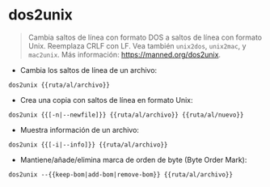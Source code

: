 # dos2unix

> Cambia saltos de línea con formato DOS a saltos de línea con formato Unix.
> Reemplaza CRLF con LF.
> Vea también `unix2dos`, `unix2mac`, y `mac2unix`.
> Más información: <https://manned.org/dos2unix>.

- Cambia los saltos de línea de un archivo:

`dos2unix {{ruta/al/archivo}}`

- Crea una copia con saltos de línea en formato Unix:

`dos2unix {{[-n|--newfile]}} {{ruta/al/archivo}} {{ruta/al/nuevo}}`

- Muestra información de un archivo:

`dos2unix {{[-i|--info]}} {{ruta/al/archivo}}`

- Mantiene/añade/elimina marca de orden de byte (Byte Order Mark):

`dos2unix --{{keep-bom|add-bom|remove-bom}} {{ruta/al/archivo}}`
